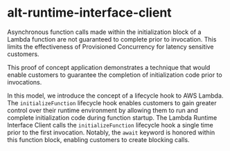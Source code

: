 # alt-runtime-interface-client

Asynchronous function calls made within the initialization block of a Lambda function are not guaranteed to complete prior to invocation. This limits the effectiveness of Provisioned Concurrency for latency sensitive customers. 

This proof of concept application demonstrates a technique that would enable customers to guarantee the completion of initialization code prior to invocations.

In this model, we introduce the concept of a lifecycle hook to AWS Lambda. The `initializeFunction` lifecycle hook enables customers to gain greater control over their runtime environment by allowing them to run and complete initialization code during function startup. The Lambda Runtime Interface Client calls the `initializeFunction` lifecycle hook a single time prior to the first invocation. Notably, the `await` keyword is honored within this function block, enabling customers to create blocking calls.

